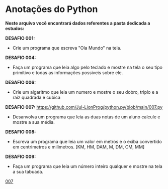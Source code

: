 # Anotações do Python #

**Neste arquivo você encontrará dados referentes a pasta dedicada a estudos:**

**DESAFIO 001:**
   * Crie um programa que escreva "Ola Mundo" na tela.

**DESAFIO 004:**
   * Faça um programa que leia algo pelo teclado e mostre na tela o seu tipo primitivo e todas as informações possiveis sobre ele.

**DESAFIO 006:**
   * Crie um algaritmo que leia um numero e mostre o seu dobro, triplo e a raiz quadrada e cubica

**DESAFIO 007:** https://github.com/Jul-LionProg/python.py/blob/main/007.py  <link rel="#" href="007">
   * Desanvolva um programa que leia as duas notas de um aluno calcule e mostre a sua média.

**DESAFIO 008:**
   * Escreva um programa que leia um valor em metros e o exiba convertido em centrimetros e milimetros. [KM, HM, DAM, M, DM, CM, MM]

**DESAFIO  009:**
   * Faça um programa que leia um número inteiro qualquer e mostre na tela a sua tabuada.


<a href="[#](https://github.com/Jul-LionProg/python.py/blob/main/007.py)">007</a>
